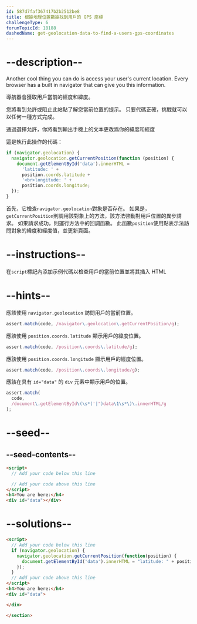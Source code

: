 ```yaml
---
id: 587d7faf367417b2b2512be8
title: 根據地理位置數據找到用戶的 GPS 座標
challengeType: 6
forumTopicId: 18188
dashedName: get-geolocation-data-to-find-a-users-gps-coordinates
---
```


# --description--

Another cool thing you can do is access your user's current location. Every browser has a built in navigator that can give you this information.

導航器會獲取用戶當前的經度和緯度。

您將看到允許或阻止此站點了解您當前位置的提示。 只要代碼正確，挑戰就可以以任何一種方式完成。

通過選擇允許，你將看到輸出手機上的文本更改爲你的緯度和經度

這是執行此操作的代碼：

```js
if (navigator.geolocation) {
  navigator.geolocation.getCurrentPosition(function (position) {
    document.getElementById('data').innerHTML =
      'latitude: ' +
      position.coords.latitude +
      '<br>longitude: ' +
      position.coords.longitude;
  });
}
```

首先，它檢查`navigator.geolocation`對象是否存在。 如果是，`getCurrentPosition`則調用該對象上的方法，該方法啓動對用戶位置的異步請求。 如果請求成功，則運行方法中的回調函數。 此函數`position`使用點表示法訪問對象的緯度和經度值，並更新頁面。

# --instructions--

在`script`標記內添加示例代碼以檢查用戶的當前位置並將其插入 HTML

# --hints--

應該使用 `navigator.geolocation` 訪問用戶的當前位置。

```js
assert.match(code, /navigator\.geolocation\.getCurrentPosition/g);
```

應該使用 `position.coords.latitude` 顯示用戶的緯度位置。

```js
assert.match(code, /position\.coords\.latitude/g);
```

應該使用 `position.coords.longitude` 顯示用戶的經度位置。

```js
assert.match(code, /position\.coords\.longitude/g);
```

應該在具有 `id="data"` 的 `div` 元素中顯示用戶的位置。

```js
assert.match(
  code,
  /document\.getElementById\(\s*('|")data\1\s*\)\.innerHTML/g
);
```

# --seed--

## --seed-contents--

```html
<script>
  // Add your code below this line

  // Add your code above this line
</script>
<h4>You are here:</h4>
<div id="data"></div>
```

# --solutions--

```html
<script>
  // Add your code below this line
  if (navigator.geolocation) {
    navigator.geolocation.getCurrentPosition(function(position) {
      document.getElementById('data').innerHTML = "latitude: " + position.coords.latitude + "<br>longitude: " + position.coords.longitude;
    });
  }
  // Add your code above this line
</script>
<h4>You are here:</h4>
<div id="data">

</div>

</section>
```
